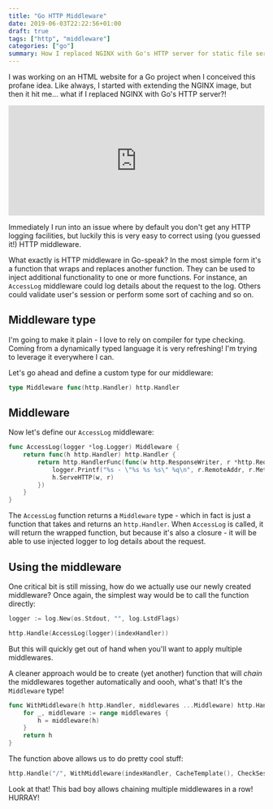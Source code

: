 ```yaml
---
title: "Go HTTP Middleware"
date: 2019-06-03T22:22:56+01:00
draft: true
tags: ["http", "middleware"]
categories: ["go"]
summary: How I replaced NGINX with Go's HTTP server for static file serving and then equipped it with access log middleware that writes details about incoming request to the log.
---
```


I was working on an HTML website for a Go project when I conceived this profane idea. Like always, I started with extending the NGINX image, but then it hit me... what if I replaced NGINX with Go's HTTP server?!

<div style="width:100%;height:0;padding-bottom:43%;position:relative;"><iframe src="https://giphy.com/embed/idKeY3nvmdIsM" width="100%" height="100%" style="position:absolute" frameBorder="0" class="giphy-embed" allowFullScreen></iframe></div>

Immediately I run into an issue where by default you don't get any HTTP logging facilities, but luckily this is very easy to correct using (you guessed it!) HTTP middleware.

What exactly is HTTP middleware in Go-speak? In the most simple form it's a function that wraps and replaces another function. They can be used to inject additional functionality to one or more functions. For instance, an `AccessLog` middleware could log details about the request to the log. Others could validate user's session or perform some sort of caching and so on.

## Middleware type

I'm going to make it plain - I love to rely on compiler for type checking. Coming from a dynamically typed language it is very refreshing! I'm trying to leverage it everywhere I can.

Let's go ahead and define a custom type for our middleware:

```go
type Middleware func(http.Handler) http.Handler
```

## Middleware

Now let's define our `AccessLog` middleware:

```go
func AccessLog(logger *log.Logger) Middleware {
    return func(h http.Handler) http.Handler {
        return http.HandlerFunc(func(w http.ResponseWriter, r *http.Request) {
            logger.Printf("%s - \"%s %s %s\" %q\n", r.RemoteAddr, r.Method, r.URL.Path, r.Proto, r.UserAgent())
            h.ServeHTTP(w, r)
        })
    }
}
```

The `AccessLog` function returns a `Middleware` type - which in fact is just a function that takes and returns an `http.Handler`. When `AccessLog` is called, it will return the wrapped function, but because it's also a closure - it will be able to use injected logger to log details about the request.

## Using the middleware

One critical bit is still missing, how do we actually use our newly created middleware? Once again, the simplest way would be to call the function directly:

```go
logger := log.New(os.Stdout, "", log.LstdFlags)

http.Handle(AccessLog(logger)(indexHandler))
```

But this will quickly get out of hand when you'll want to apply multiple middlewares.

A cleaner approach would be to create (yet another) function that will _chain_ the middlewares together automatically and oooh, what's that! It's the `Middleware` type!

```go
func WithMiddleware(h http.Handler, middlewares ...Middleware) http.Handler {
    for _, middleware := range middlewares {
        h = middleware(h)
    }
    return h
}
```

The function above allows us to do pretty cool stuff:

```go
http.Handle("/", WithMiddleware(indexHandler, CacheTemplate(), CheckSession(db), AccessLog(logger)))
```

Look at that! This bad boy allows chaining multiple middlewares in a row! HURRAY!
